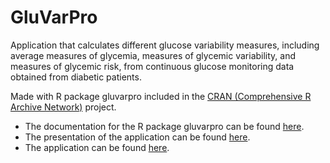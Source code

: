# GluVarPro
Application that calculates different glucose variability measures, including average measures of glycemia, measures of glycemic variability, and measures of glycemic risk, from continuous glucose monitoring data obtained from diabetic patients.

Made with R package gluvarpro included in the [CRAN (Comprehensive R Archive Network)](https://cran.r-project.org) project.

- The documentation for the R package gluvarpro can be found [here](https://github.com/scontador/GluVarPro/blob/master/gluvarpro.pdf).
- The presentation of the application can be found [here](https://rpubs.com/scontador/GluVarPro).
- The application can be found [here](https://scontador.shinyapps.io/GluVarPro).